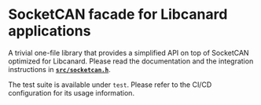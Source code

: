 # SocketCAN facade for Libcanard applications

A trivial one-file library that provides a simplified API on top of SocketCAN optimized for Libcanard.
Please read the documentation and the integration instructions in [**`src/socketcan.h`**](src/socketcan.h).

The test suite is available under `test`. Please refer to the CI/CD configuration for its usage information.
